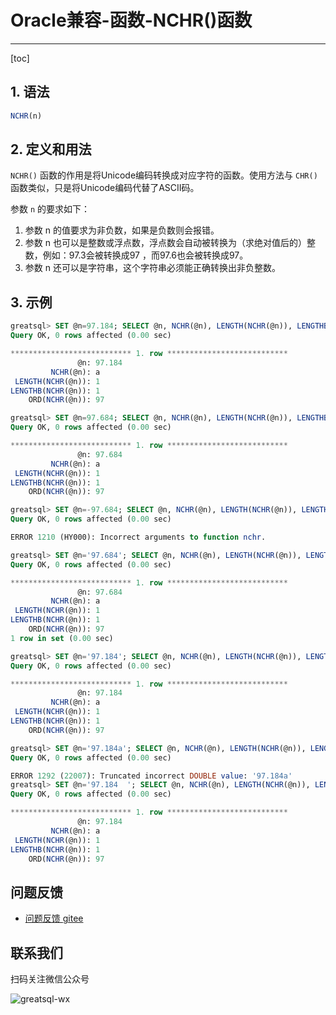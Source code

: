 # Oracle兼容-函数-NCHR()函数
---
[toc]

## 1. 语法

```sql
NCHR(n)
```

## 2. 定义和用法
`NCHR()` 函数的作用是将Unicode编码转换成对应字符的函数。使用方法与 `CHR()` 函数类似，只是将Unicode编码代替了ASCII码。

参数 `n` 的要求如下：
1. 参数 n 的值要求为非负数，如果是负数则会报错。
2. 参数 n 也可以是整数或浮点数，浮点数会自动被转换为（求绝对值后的）整数，例如：97.3会被转换成97 ，而97.6也会被转换成97。
3. 参数 n 还可以是字符串，这个字符串必须能正确转换出非负整数。


## 3. 示例
```sql
greatsql> SET @n=97.184; SELECT @n, NCHR(@n), LENGTH(NCHR(@n)), LENGTHB(NCHR(@n)), ORD(NCHR(@n))\G
Query OK, 0 rows affected (0.00 sec)

*************************** 1. row ***************************
               @n: 97.184
         NCHR(@n): a
 LENGTH(NCHR(@n)): 1
LENGTHB(NCHR(@n)): 1
    ORD(NCHR(@n)): 97

greatsql> SET @n=97.684; SELECT @n, NCHR(@n), LENGTH(NCHR(@n)), LENGTHB(NCHR(@n)), ORD(NCHR(@n))\G
Query OK, 0 rows affected (0.00 sec)

*************************** 1. row ***************************
               @n: 97.684
         NCHR(@n): a
 LENGTH(NCHR(@n)): 1
LENGTHB(NCHR(@n)): 1
    ORD(NCHR(@n)): 97

greatsql> SET @n=-97.684; SELECT @n, NCHR(@n), LENGTH(NCHR(@n)), LENGTHB(NCHR(@n)), ORD(NCHR(@n))\G
Query OK, 0 rows affected (0.00 sec)

ERROR 1210 (HY000): Incorrect arguments to function nchr.

greatsql> SET @n='97.684'; SELECT @n, NCHR(@n), LENGTH(NCHR(@n)), LENGTHB(NCHR(@n)), ORD(NCHR(@n))\G
Query OK, 0 rows affected (0.00 sec)

*************************** 1. row ***************************
               @n: 97.684
         NCHR(@n): a
 LENGTH(NCHR(@n)): 1
LENGTHB(NCHR(@n)): 1
    ORD(NCHR(@n)): 97
1 row in set (0.00 sec)

greatsql> SET @n='97.184'; SELECT @n, NCHR(@n), LENGTH(NCHR(@n)), LENGTHB(NCHR(@n)), ORD(NCHR(@n))\G
Query OK, 0 rows affected (0.00 sec)

*************************** 1. row ***************************
               @n: 97.184
         NCHR(@n): a
 LENGTH(NCHR(@n)): 1
LENGTHB(NCHR(@n)): 1
    ORD(NCHR(@n)): 97

greatsql> SET @n='97.184a'; SELECT @n, NCHR(@n), LENGTH(NCHR(@n)), LENGTHB(NCHR(@n)), ORD(NCHR(@n))\G
Query OK, 0 rows affected (0.00 sec)

ERROR 1292 (22007): Truncated incorrect DOUBLE value: '97.184a'
greatsql> SET @n='97.184  '; SELECT @n, NCHR(@n), LENGTH(NCHR(@n)), LENGTHB(NCHR(@n)), ORD(NCHR(@n))\G
Query OK, 0 rows affected (0.00 sec)

*************************** 1. row ***************************
               @n: 97.184
         NCHR(@n): a
 LENGTH(NCHR(@n)): 1
LENGTHB(NCHR(@n)): 1
    ORD(NCHR(@n)): 97
```



**问题反馈**
---
- [问题反馈 gitee](https://gitee.com/GreatSQL/GreatSQL-Manual/issues)


**联系我们**
---

扫码关注微信公众号

![greatsql-wx](../greatsql-wx.jpg)
